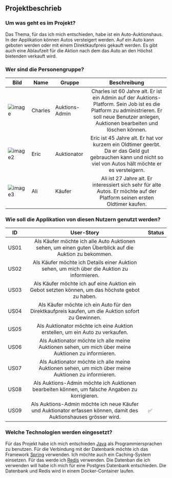 ## Projektbeschrieb

### Um was geht es im Projekt?
Das Thema, für das ich mich entschieden, habe ist ein Auto-Auktionshaus. In der Applikation können Autos versteigert werden. Auf ein Auto kann geboten werden oder mit einem Direktkaufpreis gekauft werden. Es gibt auch eine Ablaufzeit für die Aktion nach dem das Auto an den Höchst bietenden verkauft wird.

### Wer sind die Personengruppe?

| Bild | Name | Gruppe | Beschreibung |
| ----- | ----- | ----- |:-------------:|
| ![image](https://user-images.githubusercontent.com/24568118/115667298-f5646380-a345-11eb-86ce-2bcc0d8fcd4d.png)| Charles | Auktions-Admin | Charles ist 60 Jahre alt. Er ist ein Admin auf der Auktions-Platform. Sein Job ist es die Platform zu administrieren. Er soll neue Benutzer anlegen, Auktionen bearbeiten und löschen können.|
| ![image2](https://user-images.githubusercontent.com/24568118/115667668-64da5300-a346-11eb-8118-b6014306d5f0.png) | Eric | Auktionator | Eric ist 45 Jahre alt. Er hat vor kurzem ein Oldtimer geerbt. Da er das Geld gut gebrauchen kann und nicht so viel von Autos hält möchte er es versteigern.|
| ![image3](https://user-images.githubusercontent.com/24568118/115667684-69067080-a346-11eb-861a-3c9f26740d8b.png) | Ali | Käufer | Ali ist 27 Jahre alt. Er interessiert sich sehr für alte Autos. Er möchte auf der Platform seinen ersten Oldtimer kaufen. |

### Wie soll die Applikation von diesen Nutzern genutzt werden?

| ID | User-Story  | Status |
| -----|:-------------:| ---|
| US01 | Als Käufer möchte ich alle Auto Auktionen sehen, um einen guten Überblick auf die Auktion zu bekommen. | 
| US02 | Als Käufer möchte ich Details einer Auktion sehen, um mich über die Auktion zu informieren. |
| US03 | Als Käufer möchte ich auf eine Auktion ein Gebot setzten können, um das höchste gebot zu haben. |
| US04 | Als Käufer möchte ich ein Auto für den Direktkaufpreis kaufen, um die Auktion sofort zu Gewinnen. |
| US05 | Als Auktionator möchte ich eine Auktion erstellen, um ein Auto zu verkaufen. |
| US06 | Als Auktionator möchte ich alle meine Auktionen sehen, um mich über meine Auktionen zu informieren. |
| US07 | Als Auktionator möchte ich alle meine Auktionen sehen, um mich über meine Auktionen zu informieren. |
| US08 | Als Auktions-Admin möchte ich Auktionen bearbeiten können, um falsche Angaben zu korrigieren. |
| US09 | Als Auktions-Admin möchte ich neue Käufer und Auktionator erfassen können, damit des Auktionshauses grösser wird. |✅|

### Welche Technologien werden eingesetzt?

Für das Projekt habe ich mich entschieden [Java](https://www.java.com/) als Programmiersprachen zu benutzen. Für die Verbindung mit der Datenbank möchte ich das Framework [Spring](https://spring.io) verwenden. Ich möchte auch ein Caching-System einsetzen. Für das werde ich [Redis](https://redis.io) verwenden. Die Datenban die ich verwenden will habe ich mich für eine Postgres Datenbank entschieden. Die Datenbank und Redis wird in einem Docker-Container laufen.
